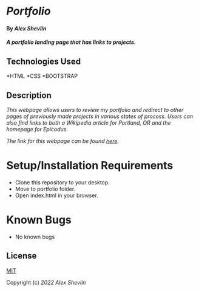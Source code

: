 # _Portfolio_

#### By _**Alex Shevlin**_

#### _A portfolio landing page that has links to projects._

## Technologies Used

*HTML
*CSS
*BOOTSTRAP

## Description

_This webpage allows users to review my portfolio and redirect to other pages of previously made projects in various states of process. Users can also find links to both a Wikipedia article for Portland, OR and the homepage for Epicodus._

_The link for this webpage can be found [here]()._

# Setup/Installation Requirements

* Clone this repository to your desktop.
* Move to portfolio folder.
* Open index.html in your browser.

# Known Bugs

* No known bugs

## License

[MIT](/LICENSE)

Copyright (c) _2022_ _Alex Shevlin_